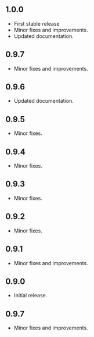 ## 1.0.0

* First stable release
* Minor fixes and improvements.
* Updated documentation.

## 0.9.7

* Minor fixes and improvements.

## 0.9.6

* Updated documentation.

## 0.9.5

* Minor fixes.

## 0.9.4

* Minor fixes.

## 0.9.3

* Minor fixes.

## 0.9.2

* Minor fixes.

## 0.9.1

* Minor fixes and improvements.


## 0.9.0

* Initial release.













## 0.9.7

* Minor fixes and improvements.

